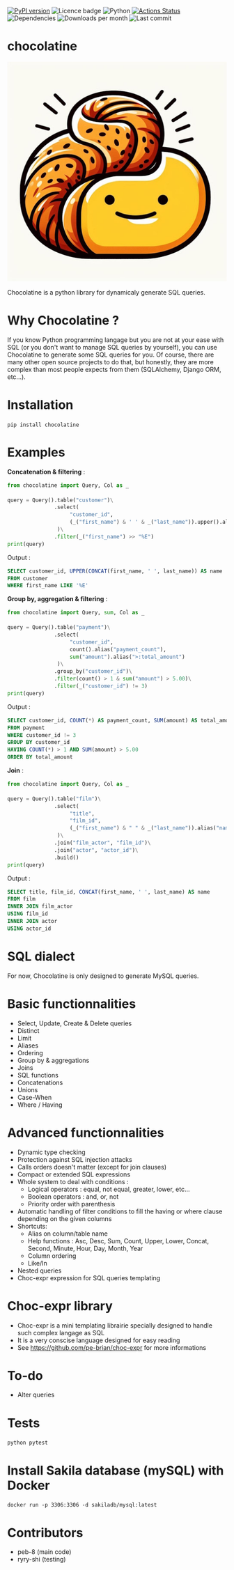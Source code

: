 [![PyPI version](https://badge.fury.io/py/chocolatine.svg)](https://badge.fury.io/py/chocolatine) ![Licence badge](https://img.shields.io/pypi/l/chocolatine) ![Python](https://img.shields.io/badge/python-3.12.2-blue.svg)
[![Actions Status](https://github.com/pe-brian/chocolatine/workflows/tests/badge.svg)](https://github.com/pe-brian/chocolatine/actions)
![Dependencies](https://img.shields.io/badge/dependencies-typeguard_choc--expr-yellowgreen)
![Downloads per month](https://img.shields.io/pypi/dm/chocolatine)
![Last commit](https://img.shields.io/github/last-commit/pe-brian/chocolatine)

# chocolatine

![Image](logo.jpg)

Chocolatine is a python library for dynamicaly generate SQL queries.

# Why Chocolatine ?

If you know Python programming langage but you are not at your ease with SQL (or you don't want to manage SQL queries by yourself), you can use Chocolatine to generate some SQL queries for you.
Of course, there are many other open source projects to do that, but honestly, they are more complex than most people expects from them (SQLAlchemy, Django ORM, etc...).

# Installation

```pip install chocolatine```

# Examples

__Concatenation & filtering__ :
```python
from chocolatine import Query, Col as _

query = Query().table("customer")\
               .select(
                    "customer_id",
                    (_("first_name") & ' ' & _("last_name")).upper().alias("name")
                )\
               .filter(_("first_name") >> "%E")
print(query)
```
Output :
```SQL
SELECT customer_id, UPPER(CONCAT(first_name, ' ', last_name)) AS name
FROM customer
WHERE first_name LIKE '%E'
```

__Group by, aggregation & filtering__ :
```python
from chocolatine import Query, sum, Col as _

query = Query().table("payment")\
               .select(
                    "customer_id",
                    count().alias("payment_count"),
                    sum("amount").alias(">:total_amount")
                )\
               .group_by("customer_id")\
               .filter(count() > 1 & sum("amount") > 5.00)\
               .filter(_("customer_id") != 3)
print(query)
```
Output :
```SQL
SELECT customer_id, COUNT(*) AS payment_count, SUM(amount) AS total_amount
FROM payment
WHERE customer_id != 3
GROUP BY customer_id
HAVING COUNT(*) > 1 AND SUM(amount) > 5.00
ORDER BY total_amount
```

__Join__ :
```python
from chocolatine import Query, Col as _

query = Query().table("film")\
               .select(
                    "title",
                    "film_id",
                    (_("first_name") & " " & _("last_name")).alias("name")
                )\
               .join("film_actor", "film_id")\
               .join("actor", "actor_id")\
               .build()
print(query)
```
Output :
```SQL
SELECT title, film_id, CONCAT(first_name, ' ', last_name) AS name
FROM film
INNER JOIN film_actor
USING film_id
INNER JOIN actor
USING actor_id
```

# SQL dialect

For now, Chocolatine is only designed to generate MySQL queries.

# Basic functionnalities

- Select, Update, Create & Delete queries
- Distinct
- Limit
- Aliases
- Ordering
- Group by & aggregations
- Joins
- SQL functions
- Concatenations
- Unions
- Case-When
- Where / Having

# Advanced functionnalities

- Dynamic type checking
- Protection against SQL injection attacks
- Calls orders doesn't matter (except for join clauses)
- Compact or extended SQL expressions
- Whole system to deal with conditions :
    - Logical operators : equal, not equal, greater, lower, etc...
    - Boolean operators : and, or, not
    - Priority order with parenthesis
- Automatic handling of filter conditions to fill the having or where clause depending on the given columns
- Shortcuts:
    - Alias on column/table name
    - Help functions : Asc, Desc, Sum, Count, Upper, Lower, Concat, Second, Minute, Hour, Day, Month, Year
    - Column ordering
    - Like/In
- Nested queries
- Choc-expr expression for SQL queries templating

# Choc-expr library

- Choc-expr is a mini templating librairie specially designed to handle such complex langage as SQL
- It is a very conscise language designed for easy reading
- See https://github.com/pe-brian/choc-expr for more informations

# To-do

- Alter queries

# Tests

```python pytest```

# Install Sakila database (mySQL) with Docker

```docker run -p 3306:3306 -d sakiladb/mysql:latest```

# Contributors

- peb-8 (main code)
- ryry-shi (testing)
